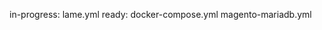 in-progress:  lame.yml
      ready:  docker-compose.yml
              magento-mariadb.yml
              
